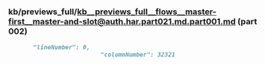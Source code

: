### kb/previews_full/kb__previews_full__flows__master-first__master-and-slot@auth.har.part021.md.part001.md (part 002)

```md
       "lineNumber": 0,
                          "columnNumber": 32321
                        
```

```
